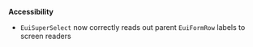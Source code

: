 **Accessibility**

- `EuiSuperSelect` now correctly reads out parent `EuiFormRow` labels to screen readers
